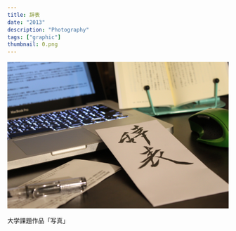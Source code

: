 ```yaml
---
title: 辞表
date: "2013"
description: "Photography"
tags: ["graphic"]
thumbnail: 0.png
---
```


![1](./1.png)

大学課題作品「写真」
